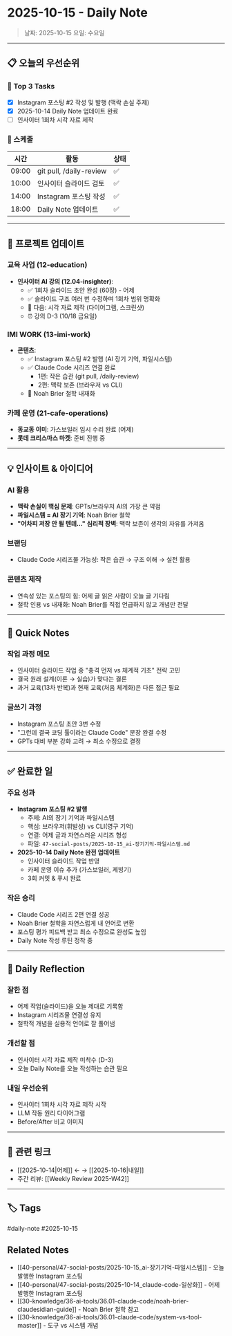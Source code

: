 # 2025-10-15 - Daily Note

> 날짜: 2025-10-15
> 요일: 수요일

---

## 📋 오늘의 우선순위

### 🎯 Top 3 Tasks
- [x] Instagram 포스팅 #2 작성 및 발행 (맥락 손실 주제)
- [x] 2025-10-14 Daily Note 업데이트 완료
- [ ] 인사이터 1회차 시각 자료 제작

### 📅 스케줄
| 시간 | 활동 | 상태 |
|------|------|------|
| 09:00 | git pull, /daily-review | ✅ |
| 10:00 | 인사이터 슬라이드 검토 | ✅ |
| 14:00 | Instagram 포스팅 작성 | ✅ |
| 18:00 | Daily Note 업데이트 | ✅ |

---

## 💼 프로젝트 업데이트

### 교육 사업 (12-education)
- **인사이터 AI 강의 (12.04-insighter)**:
  - ✅ 1회차 슬라이드 초안 완성 (60장) - 어제
  - ✅ 슬라이드 구조 여러 번 수정하며 1회차 범위 명확화
  - 🔄 다음: 시각 자료 제작 (다이어그램, 스크린샷)
  - ⏰ 강의 D-3 (10/18 금요일)

### IMI WORK (13-imi-work)
- **콘텐츠**:
  - ✅ Instagram 포스팅 #2 발행 (AI 장기 기억, 파일시스템)
  - ✅ Claude Code 시리즈 연결 완료
    - 1편: 작은 습관 (git pull, /daily-review)
    - 2편: 맥락 보존 (브라우저 vs CLI)
  - 📝 Noah Brier 철학 내재화

### 카페 운영 (21-cafe-operations)
- **동교동 이미**: 가스보일러 임시 수리 완료 (어제)
- **롯데 크리스마스 마켓**: 준비 진행 중

---

## 💡 인사이트 & 아이디어

### AI 활용
- **맥락 손실이 핵심 문제**: GPTs/브라우저 AI의 가장 큰 약점
- **파일시스템 = AI 장기 기억**: Noah Brier 철학
- **"어차피 저장 안 될 텐데..." 심리적 장벽**: 맥락 보존이 생각의 자유를 가져옴

### 브랜딩
- Claude Code 시리즈물 가능성: 작은 습관 → 구조 이해 → 실전 활용

### 콘텐츠 제작
- 연속성 있는 포스팅의 힘: 어제 글 읽은 사람이 오늘 글 기다림
- 철학 인용 vs 내재화: Noah Brier를 직접 언급하지 않고 개념만 전달

---

## 📝 Quick Notes

### 작업 과정 메모
- 인사이터 슬라이드 작업 중 "충격 먼저 vs 체계적 기초" 전략 고민
- 결국 원래 설계(이론 → 실습)가 맞다는 결론
- 과거 교육(13차 반복)과 현재 교육(처음 체계화)은 다른 접근 필요

### 글쓰기 과정
- Instagram 포스팅 초안 3번 수정
- "그런데 결국 코딩 툴이라는 Claude Code" 문장 완결 수정
- GPTs 대비 부분 강화 고려 → 최소 수정으로 결정

---

## ✅ 완료한 일

### 주요 성과
- **Instagram 포스팅 #2 발행**
  - 주제: AI의 장기 기억과 파일시스템
  - 핵심: 브라우저(휘발성) vs CLI(영구 기억)
  - 연결: 어제 글과 자연스러운 시리즈 형성
  - 파일: `47-social-posts/2025-10-15_ai-장기기억-파일시스템.md`
- **2025-10-14 Daily Note 완전 업데이트**
  - 인사이터 슬라이드 작업 반영
  - 카페 운영 이슈 추가 (가스보일러, 제빙기)
  - 3회 커밋 & 푸시 완료

### 작은 승리
- Claude Code 시리즈 2편 연결 성공
- Noah Brier 철학을 자연스럽게 내 언어로 변환
- 포스팅 평가 피드백 받고 최소 수정으로 완성도 높임
- Daily Note 작성 루틴 정착 중

---

## 🤔 Daily Reflection

### 잘한 점
- 어제 작업(슬라이드)을 오늘 제대로 기록함
- Instagram 시리즈물 연결성 유지
- 철학적 개념을 실용적 언어로 잘 풀어냄

### 개선할 점
- 인사이터 시각 자료 제작 미착수 (D-3)
- 오늘 Daily Note를 오늘 작성하는 습관 필요

### 내일 우선순위
- 인사이터 1회차 시각 자료 제작 시작
- LLM 작동 원리 다이어그램
- Before/After 비교 이미지

---

## 🔗 관련 링크

- [[2025-10-14|어제]] ← → [[2025-10-16|내일]]
- 주간 리뷰: [[Weekly Review 2025-W42]]

---

## 🏷️ Tags

#daily-note #2025-10-15

## Related Notes

- [[40-personal/47-social-posts/2025-10-15_ai-장기기억-파일시스템]] - 오늘 발행한 Instagram 포스팅
- [[40-personal/47-social-posts/2025-10-14_claude-code-일상화]] - 어제 발행한 Instagram 포스팅
- [[30-knowledge/36-ai-tools/36.01-claude-code/noah-brier-claudesidian-guide]] - Noah Brier 철학 참고
- [[30-knowledge/36-ai-tools/36.01-claude-code/system-vs-tool-master]] - 도구 vs 시스템 개념
